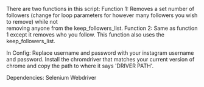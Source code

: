 There are two functions in this script:
  Function 1: Removes a set number of followers (change for loop parameters for however many followers you wish to remove) while not     
  removing anyone from the keep_followers_list.
  Function 2: Same as function 1 except it removes who you follow. This function also uses the keep_followers_list. 

In Config: Replace username and password with your instagram username and password. Install the chromdriver that matches your current version of chrome and copy the path to where it says 'DRIVER PATH'. 

Dependencies: Selenium Webdriver
